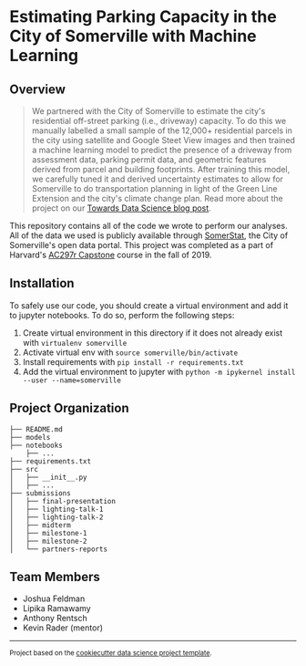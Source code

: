 Estimating Parking Capacity in the City of Somerville with Machine Learning
==============================

## Overview 

> We partnered with the City of Somerville to estimate the city's residential off-street parking (i.e., driveway) capacity. To do this we manually labelled a small sample of the 12,000+ residential parcels in the city using satellite and Google Steet View images and then trained a machine learning model to predict the presence of a driveway from assessment data, parking permit data, and geometric features derived from parcel and building footprints. After training this model, we carefully tuned it and derived uncertainty estimates to allow for Somerville to do transportation planning in light of the Green Line Extension and the city's climate change plan. Read more about the project on our [Towards Data Science blog post](https://towardsdatascience.com/machine-learning-for-urban-planning-estimating-parking-capacity-15aabd490cf8).

This repository contains all of the code we wrote to perform our analyses. All of the data we used is publicly available through [SomerStat](https://www.somervillema.gov/somerstat), the City of Somerville's open data portal. This project was completed as a part of Harvard's [AC297r Capstone](https://www.capstone.iacs.seas.harvard.edu/) course in the fall of 2019.

## Installation

To safely use our code, you should create a virtual environment and add it to jupyter notebooks. To do so, perform the following steps:
1. Create virtual environment in this directory if it does not already exist with `virtualenv somerville`
2. Activate virtual env with `source somerville/bin/activate`
3. Install requirements with `pip install -r requirements.txt`
4. Add the virtual environment to jupyter with `python -m ipykernel install --user --name=somerville`

## Project Organization

    ├── README.md
    ├── models
    ├── notebooks
        ├── ...
    ├── requirements.txt
    ├── src
    │   ├── __init__.py
    │   ├── ...
    ├── submissions
    │   ├── final-presentation
    │   ├── lighting-talk-1
    │   ├── lighting-talk-2
    │   ├── midterm
    │   ├── milestone-1
    │   ├── milestone-2
    │   └── partners-reports


## Team Members

- Joshua Feldman
- Lipika Ramawamy
- Anthony Rentsch
- Kevin Rader (mentor)


---

<p><small>Project based on the <a target="_blank" href="https://drivendata.github.io/cookiecutter-data-science/">cookiecutter data science project template</a>. </small></p>
